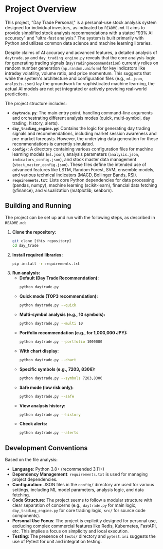 # Project Overview

This project, "Day Trade Personal," is a personal-use stock analysis system designed for individual investors, as indicated by `README.md`. It aims to provide simplified stock analysis recommendations with a stated "93% AI accuracy" and "ultra-fast analysis." The system is built primarily with Python and utilizes common data science and machine learning libraries.

Despite claims of AI accuracy and advanced features, a detailed analysis of `daytrade.py` and `day_trading_engine.py` reveals that the core analysis logic for generating trading signals (`DayTradingRecommendation`) currently relies on random number generation (`np.random.uniform`) for key indicators like intraday volatility, volume ratio, and price momentum. This suggests that while the system's architecture and configuration files (e.g., `ml.json`, `analysis.json`) lay the groundwork for sophisticated machine learning, the actual AI models are not yet integrated or actively providing real-world predictions.

The project structure includes:
*   **`daytrade.py`**: The main entry point, handling command-line arguments and orchestrating different analysis modes (quick, multi-symbol, day trading, history, alerts).
*   **`day_trading_engine.py`**: Contains the logic for generating day trading signals and recommendations, including market session awareness and pre-market forecasts. However, the underlying data generation for these recommendations is currently simulated.
*   **`config/`**: A directory containing various configuration files for machine learning models (`ml.json`), analysis parameters (`analysis.json`, `indicators_config.json`), and stock master data management (`stock_master_config.json`). These files define the intended use of advanced features like LSTM, Random Forest, SVM, ensemble models, and various technical indicators (MACD, Bollinger Bands, RSI).
*   **`requirements.txt`**: Lists core Python dependencies for data processing (pandas, numpy), machine learning (scikit-learn), financial data fetching (yfinance), and visualization (matplotlib, seaborn).

## Building and Running

The project can be set up and run with the following steps, as described in `README.md`:

1.  **Clone the repository:**
    ```bash
    git clone [this repository]
    cd day_trade
    ```
2.  **Install required libraries:**
    ```bash
    pip install -r requirements.txt
    ```
3.  **Run analysis:**
    *   **Default (Day Trade Recommendation):**
        ```bash
        python daytrade.py
        ```
    *   **Quick mode (TOP3 recommendation):**
        ```bash
        python daytrade.py --quick
        ```
    *   **Multi-symbol analysis (e.g., 10 symbols):**
        ```bash
        python daytrade.py --multi 10
        ```
    *   **Portfolio recommendation (e.g., for 1,000,000 JPY):**
        ```bash
        python daytrade.py --portfolio 1000000
        ```
    *   **With chart display:**
        ```bash
        python daytrade.py --chart
        ```
    *   **Specific symbols (e.g., 7203, 8306):**
        ```bash
        python daytrade.py --symbols 7203,8306
        ```
    *   **Safe mode (low risk only):**
        ```bash
        python daytrade.py --safe
        ```
    *   **View analysis history:**
        ```bash
        python daytrade.py --history
        ```
    *   **Check alerts:**
        ```bash
        python daytrade.py --alerts
        ```

## Development Conventions

Based on the file analysis:

*   **Language**: Python 3.8+ (recommended 3.11+)
*   **Dependency Management**: `requirements.txt` is used for managing project dependencies.
*   **Configuration**: JSON files in the `config/` directory are used for various settings, including ML model parameters, analysis logic, and data fetching.
*   **Code Structure**: The project seems to follow a modular structure with clear separation of concerns (e.g., `daytrade.py` for main logic, `day_trading_engine.py` for core trading logic, `src/` for source code components).
*   **Personal Use Focus**: The project is explicitly designed for personal use, excluding complex commercial features like Redis, Kubernetes, FastAPI, etc. This implies a focus on simplicity and local execution.
*   **Testing**: The presence of `tests/` directory and `pytest.ini` suggests the use of Pytest for unit and integration testing.
